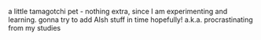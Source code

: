 
a little tamagotchi pet - nothing extra, since I am experimenting and learning. gonna try to add AIsh stuff in time hopefully! 
a.k.a. procrastinating from my studies
